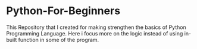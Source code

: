 # Python-For-Beginners
This Repository that I created for making strengthen the basics of Python Programming Language.
Here i focus more on the logic instead of using in-built function in some of the program. 
